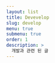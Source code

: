 ```yaml
---
layout: list
title: Devevelop
slug: develop
menu: true
submenu: true
order: 1
description: >
  개발과 관련 된 글
---
```

